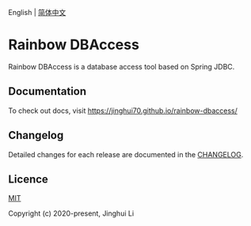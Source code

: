 English | [简体中文](./README-CN.md)

# Rainbow DBAccess

Rainbow DBAccess  is a database access tool based on Spring JDBC.

## Documentation

To check out docs, visit https://jinghui70.github.io/rainbow-dbaccess/

## Changelog

Detailed changes for each release are documented in the [CHANGELOG](https://github.com/jinghui70/rainbow-dbaccess/blob/main/CHANGELOG.md).

## Licence

[MIT](https://github.com/jinghui70/rainbow-dbaccess/blob/main/LICENSE)

Copyright (c) 2020-present, Jinghui Li